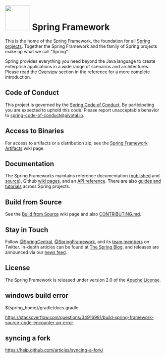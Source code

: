 # <img src="src/docs/asciidoc/images/spring-framework.png" width="80" height="80"> Spring Framework

This is the home of the Spring Framework, the foundation for all
[Spring projects](https://spring.io/projects). Together the Spring Framework and the family of Spring projects make up what we call "Spring". 

Spring provides everything you need beyond the Java language to create enterprise
applications in a wide range of scenarios and architectures. Please read the
[Overview](https://docs.spring.io/spring/docs/current/spring-framework-reference/overview.html#spring-introduction)
section in the reference for a more complete introduction.

## Code of Conduct

This project is governed by the [Spring Code of Conduct](CODE_OF_CONDUCT.adoc).
By participating you are expected to uphold this code.
Please report unacceptable behavior to spring-code-of-conduct@pivotal.io.

## Access to Binaries

For access to artifacts or a distribution zip, see the
[Spring Framework Artifacts](https://github.com/spring-projects/spring-framework/wiki/Spring-Framework-Artifacts)
wiki page.

## Documentation

The Spring Frameworks maintains reference documentation
([published](http://docs.spring.io/spring-framework/docs/current/spring-framework-reference/) and
[source](src/docs/asciidoc)),
Github [wiki pages](https://github.com/spring-projects/spring-framework/wiki), and an
[API reference](http://docs.spring.io/spring-framework/docs/current/javadoc-api/).
There are also [guides and tutorials](https://spring.io/guides) across Spring projects.

## Build from Source

See the [Build from Source](https://github.com/spring-projects/spring-framework/wiki/Build-from-Source)
wiki page and also [CONTRIBUTING.md](CONTRIBUTING.md).

## Stay in Touch

Follow [@SpringCentral](https://twitter.com/springcentral),
[@SpringFramework](https://twitter.com/springframework), and its
[team members](https://twitter.com/springframework/lists/team/members) on Twitter.
In-depth articles can be found at [The Spring Blog](http://spring.io/blog/),
and releases are announced via our [news feed](http://spring.io/blog/category/news).

## License

The Spring Framework is released under version 2.0 of the
[Apache License](http://www.apache.org/licenses/LICENSE-2.0).

windows build error
---
${spring_home}/gradle/docs.gradle

https://stackoverflow.com/questions/34916981/build-spring-framework-source-code-encounter-an-error

syncing a fork
---
https://help.github.com/articles/syncing-a-fork/